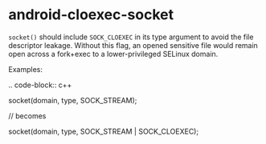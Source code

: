 android-cloexec-socket
======================

`socket()` should include `SOCK_CLOEXEC` in its type argument to avoid
the file descriptor leakage. Without this flag, an opened sensitive file
would remain open across a fork+exec to a lower-privileged SELinux
domain.

Examples:

.. code-block:: c++

socket(domain, type, SOCK\_STREAM);

// becomes

socket(domain, type, SOCK\_STREAM \| SOCK\_CLOEXEC);
